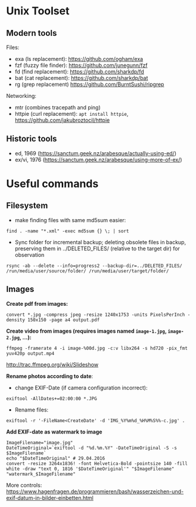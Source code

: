 # Unix Toolset

## Modern tools

Files:
* exa (ls replacement): https://github.com/ogham/exa
* fzf (fuzzy file finder): https://github.com/junegunn/fzf
* fd (find replacement): https://github.com/sharkdp/fd
* bat (cat replacement): https://github.com/sharkdp/bat
* rg (grep replacement) https://github.com/BurntSushi/ripgrep

Networking:
* mtr (combines tracepath and ping)
* httpie (curl replacement): `apt install httpie`, https://github.com/jakubroztocil/httpie


## Historic tools
* ed, 1969 (https://sanctum.geek.nz/arabesque/actually-using-ed/)
* ex/vi, 1976 (https://sanctum.geek.nz/arabesque/using-more-of-ex/)


# Useful commands
## Filesystem

* make finding files with same md5sum easier:

```
find . -name "*.xml" -exec md5sum {} \; | sort
```

* Sync folder for incremental backup; deleting obsolete files in backup, preserving them in ../DELETED_FILES/ (relative to the target dir) for observation
```
rsync -ab --delete --info=progress2 --backup-dir=../DELETED_FILES/ /run/media/user/source/folder/ /run/media/user/target/folder/
```

## Images

**Create pdf from images:**

`convert *.jpg -compress jpeg -resize 1240x1753 -units PixelsPerInch -density 150x150 -page a4 output.pdf` 

**Create video from images (requires images named `image-1.jpg`, `image-2.jpg`, ...):**

`ffmpeg -framerate 4 -i image-%00d.jpg -c:v libx264 -s hd720 -pix_fmt yuv420p output.mp4`

http://trac.ffmpeg.org/wiki/Slideshow

**Rename photos according to date**:

* change EXIF-Date (if camera configuration incorrect):

`exiftool -AllDates+=02:00:00 *.JPG`

* Rename files:

`exiftool -r '-FileName<CreateDate' -d 'IMG_%Y%m%d_%H%M%S%%-c.jpg' .`

**Add EXIF-date as watermark to image**

```shell
ImageFilename="image.jpg"
DateTimeOriginal=`exiftool -d "%d.%m.%Y" -DateTimeOriginal -S -s $ImageFilename`
echo "$DateTimeOriginal" # 29.04.2016
convert -resize 3264x1836! -font Helvetica-Bold -pointsize 140 -fill white -draw "text 0, 1816 '$DateTimeOriginal'" "$ImageFilename" "watermark_$ImageFilename"
```
More controls: https://www.hagenfragen.de/programmieren/bash/wasserzeichen-und-exif-datum-in-bilder-einbetten.html
